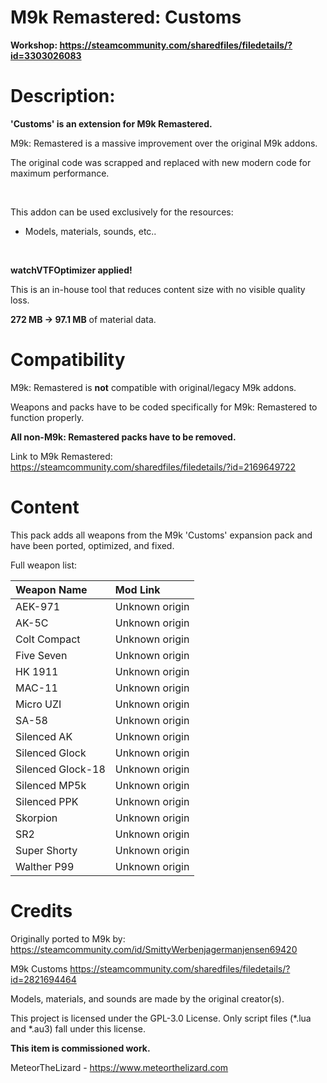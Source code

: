 # M9k Remastered: Customs

**Workshop: https://steamcommunity.com/sharedfiles/filedetails/?id=3303026083**

# Description:

**'Customs' is an extension for M9k Remastered.**

M9k: Remastered is a massive improvement over the original M9k addons.

The original code was scrapped and replaced with new modern code for maximum performance.

<br>

This addon can be used exclusively for the resources:

- Models, materials, sounds, etc..
<br>

**watchVTFOptimizer applied!**

This is an in-house tool that reduces content size with no visible quality loss.

**272 MB -> 97.1 MB** of material data.

# Compatibility

M9k: Remastered is **not** compatible with original/legacy M9k addons.

Weapons and packs have to be coded specifically for M9k: Remastered to function properly.

**All non-M9k: Remastered packs have to be removed.**

Link to M9k Remastered: https://steamcommunity.com/sharedfiles/filedetails/?id=2169649722

# Content

This pack adds all weapons from the M9k 'Customs' expansion pack and have been ported, optimized, and fixed.

Full weapon list:

Weapon Name | Mod Link
:--|:--
AEK-971 | Unknown origin
AK-5C | Unknown origin
Colt Compact | Unknown origin
Five Seven | Unknown origin
HK 1911 | Unknown origin
MAC-11 | Unknown origin
Micro UZI | Unknown origin
SA-58 | Unknown origin
Silenced AK | Unknown origin
Silenced Glock | Unknown origin
Silenced Glock-18 | Unknown origin
Silenced MP5k | Unknown origin
Silenced PPK | Unknown origin
Skorpion | Unknown origin
SR2 | Unknown origin
Super Shorty | Unknown origin
Walther P99 | Unknown origin

# Credits

Originally ported to M9k by: https://steamcommunity.com/id/SmittyWerbenjagermanjensen69420

M9k Customs
https://steamcommunity.com/sharedfiles/filedetails/?id=2821694464

Models, materials, and sounds are made by the original creator(s).

This project is licensed under the GPL-3.0 License. Only script files (*.lua and *.au3) fall under this license.

**This item is commissioned work.**

MeteorTheLizard - https://www.meteorthelizard.com
